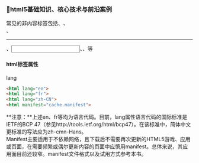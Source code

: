 <!-- 

        animation: 
            [
                <animation-name> : 动画名称(@keyframes animationName)
                <animation-duration> ||
                <animation-timing-function> || 
                <animation-delay> || 
                <animation-iteration-count> : [ infinite | <number> ] [, [ infinite | <number> ] ] ----- (initial | inherit | unset)
                <animation-direction> : [ normal | reverse | alternate | alternate-reverse ] [, [ normal | reverse | alternate | alternate-reverse ] ] ----- (initial | inherit | unset)
                <animation-fill-mode> : 可让您定义动画在执行时间之外应用的值。可以在应用动画之前或在完成运行之后。[ none | forwards | backwards | both ] [, [ none | forwards | backwards | both ] ]*
                animation-play-state: [ running | paused ] [, [ running | paused ] ]* (An animation that is running can be paused by setting the animation-play-state property to paused. To continue running the animation, the property can be set to running.   A paused animation will continue to display the current value of the animation in a static state, as if the time of the animation is constant. When a paused animation is resumed, it restarts from the current value, not necessarily from the beginning of the animation.)
            ] 
            [, 
                [
                    <animation-name> || 
                    <animation-duration> || 
                    <animation-timing-function> || 
                    <animation-delay> || 
                    <animation-iteration-count> || 
                    <animation-direction> || 
                    <animation-fill-mode>
                ] 
            ]
        transform: none | <transform-function> [ <transform-function> ]*
            2D tranform functions:
                matrix() = matrix( <number> [,<number> ]{5,5} )  : This function specifies a 2D transformation in the form of a transformation matrix of the six values a-f (that is, a, b, c, d, e and f).
                translateX( <translation-value> )
                translateY( <translation-value> )
                scale( <number>[, <number>]? )
                scaleX( <number>[, <number>]? )
                scaleY( <number>[, <number>]? )
                rotate( <angle> )
                skew( <angle> [, <angle> ]? )
                skewX( <angle> )
                skewY( <angle> )
            3D tranform functions:
                matrix3d() = matrix3d( <number> [, <number> ]{15,15} ) : This function specifies a 3D transformation as a 4x4 homogeneous matrix of 16 values in column-major order.
                translate3d() = translate3d( <translation-value> , <translation-value> , <length> )
                translateZ() = translateZ( <length> )
                scale3d() = scale3d( <number> , <number> , <number> )
                scaleZ() = scaleZ( <number> ) ：This function specifies a 3D scale operation using the [1,1,sz] scaling vector, where sz is given as the parameter.
                rotate3d() = rotate3d( <number> , <number> , <number> , <number> )
                perspective() = perspective( <length> )：This function defines the distance between the z=0 plane and the user in order to give to the 3D-positioned element some perspective.

        transform-origin: <x-axis> <y-axis> <z-axis>
            Possible Values：
            [ <percentage> | <length> | left | center | right | top | bottom ] |
            [
                [ <percentage> | <length> | left | center | right ]
                &&
                [ <percentage> | <length> | top | center | bottom ] 
            ] <length>?


            x-axis: <percentage> | <length> | left | center | right 
            y-axis: <percentage> | <length> | top | bottom  
            z-axis: <length>

            In addition, all CSS properties also accept the following CSS-wide keyword values as the sole component of their property value:

            initial | inherit | unset   



            cubic-bezier_function: https://www.quackit.com/css/functions/css_cubic-bezier_function.cfm
            A cubic Bézier curve is defined by four control points, P0, P1, P2, and P3 as shown in the following diagram.
            The P0 and P3 control points are always set to (0,0) and (1,1). In other words, they don't move.
            However, P1 and P2 can be moved with the cubic-bezier() function. 
            You can specify the location of these two control points by using an x and y value. Like this: x1, y1, x2, y2.
            ease - Equivalent to cubic-bezier(0.25, 0.1, 0.25, 1).
            linear - This function is equivalent to cubic-bezier(0, 0, 1, 1).
            ease-in - This function is equivalent to cubic-bezier(0.42, 0, 1, 1).
            ease-out - This function is equivalent to cubic-bezier(0, 0, 0.58, 1).
            ease-in-out - This function is equivalent to cubic-bezier(0.42, 0, 0.58, 1).s

-->

<!-- 

    Multi-Column:(兼容性不好)
        column-rule: <'column-rule-width'> || <'column-rule-style'> || [ <'column-rule-color'> | transparent ]
            column-rule-style: none, hidden, dotted, dashed, solid, double, groove, ridge, inset, and outset

-->


### html5基础知识、核心技术与前沿案例
常见的非内容标签包括<meta>、<img>、<br>、<hr>、<input>、<link>、<embed>等
#### html标签属性
lang
```html
<html lang="en">
<html lang="fr">
<html lang="zh-CN">
<html manifest="cache.manifest">
```
**注意：**上述en、fr等均为语言代码。目前，lang属性语言代码的国际标准是IETF的BCP 47（参见http://tools.ietf.org/html/bcp47）。在该标准中，简体中文更标准的写法应为zh-cmn-Hans。     
Manifest主要适用于不依赖网络，且下载后不需要再次更新的HTML5游戏、应用或页面，在需要频繁或偶尔更新内容的页面中应慎用manifest。总体来说，其应用面目前还较窄。manifest文件格式以及试用方式参考本书。    
